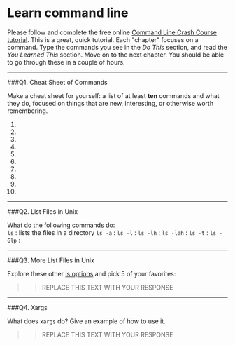 # Learn command line

Please follow and complete the free online [Command Line Crash Course
tutorial](http://cli.learncodethehardway.org/book/). This is a great,
quick tutorial. Each "chapter" focuses on a command. Type the commands
you see in the _Do This_ section, and read the _You Learned This_
section. Move on to the next chapter. You should be able to go through
these in a couple of hours.

---

###Q1.  Cheat Sheet of Commands  

Make a cheat sheet for yourself: a list of at least **ten** commands and what they do, focused on things that are new, interesting, or otherwise worth remembering.

1.
2.
3.
4.
5.
6.
7.
8.
9.
10.

---

###Q2.  List Files in Unix   

What do the following commands do:  
`ls`  : lists the files in a directory
`ls -a`  :
`ls -l`  :
`ls -lh`  :
`ls -lah`  :
`ls -t`  :
`ls -Glp` : 


---

###Q3.  More List Files in Unix  

Explore these other [ls options](http://www.techonthenet.com/unix/basic/ls.php) and pick 5 of your favorites:

> > REPLACE THIS TEXT WITH YOUR RESPONSE

---

###Q4.  Xargs   

What does `xargs` do? Give an example of how to use it.

> > REPLACE THIS TEXT WITH YOUR RESPONSE

 

